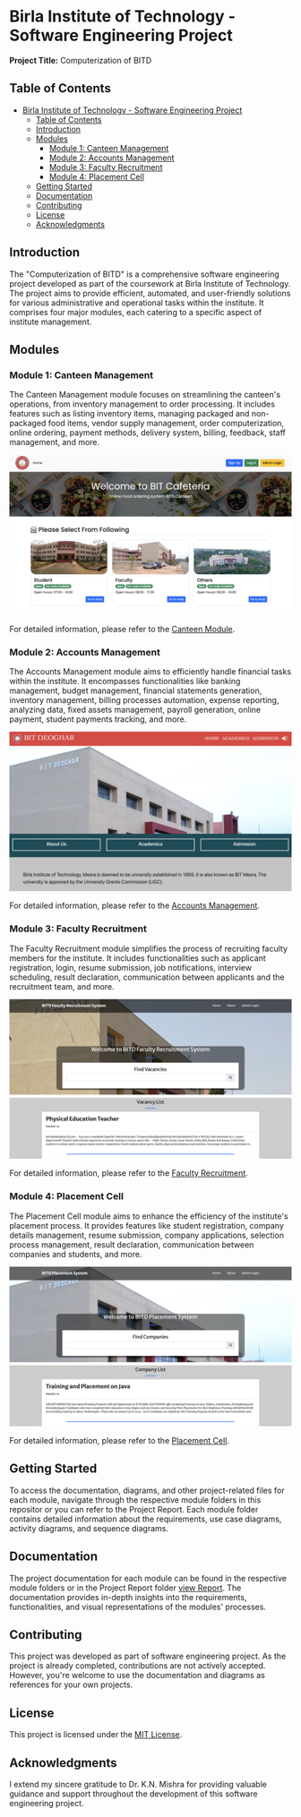 # Birla Institute of Technology - Software Engineering Project

**Project Title:** Computerization of BITD

## Table of Contents

- [Birla Institute of Technology - Software Engineering Project](#birla-institute-of-technology---software-engineering-project)
  - [Table of Contents](#table-of-contents)
  - [Introduction](#introduction)
  - [Modules](#modules)
    - [Module 1: Canteen Management](#module-1-canteen-management)
    - [Module 2: Accounts Management](#module-2-accounts-management)
    - [Module 3: Faculty Recruitment](#module-3-faculty-recruitment)
    - [Module 4: Placement Cell](#module-4-placement-cell)
  - [Getting Started](#getting-started)
  - [Documentation](#documentation)
  - [Contributing](#contributing)
  - [License](#license)
  - [Acknowledgments](#acknowledgments)

## Introduction

The "Computerization of BITD" is a comprehensive software engineering project developed as part of the coursework at Birla Institute of Technology. The project aims to provide efficient, automated, and user-friendly solutions for various administrative and operational tasks within the institute. It comprises four major modules, each catering to a specific aspect of institute management.

## Modules

### Module 1: Canteen Management

The Canteen Management module focuses on streamlining the canteen's operations, from inventory management to order processing. It includes features such as listing inventory items, managing packaged and non-packaged food items, vendor supply management, order computerization, online ordering, payment methods, delivery system, billing, feedback, staff management, and more.

![Canteen System](https://github.com/Abhi6722/BITD/blob/main/githubassets/canteen.png)

For detailed information, please refer to the [Canteen Module](/canteen).

### Module 2: Accounts Management

The Accounts Management module aims to efficiently handle financial tasks within the institute. It encompasses functionalities like banking management, budget management, financial statements generation, inventory management, billing processes automation, expense reporting, analyzing data, fixed assets management, payroll generation, online payment, student payments tracking, and more.

![Accounts Module](https://github.com/Abhi6722/BITD/blob/main/githubassets/accounts.png)

For detailed information, please refer to the [Accounts Management](/accounts).

### Module 3: Faculty Recruitment

The Faculty Recruitment module simplifies the process of recruiting faculty members for the institute. It includes functionalities such as applicant registration, login, resume submission, job notifications, interview scheduling, result declaration, communication between applicants and the recruitment team, and more.

![Faculty Recruitment Module](https://github.com/Abhi6722/BITD/blob/main/githubassets/faculty.png)

For detailed information, please refer to the [Faculty Recruitment](/recruitment).

### Module 4: Placement Cell

The Placement Cell module aims to enhance the efficiency of the institute's placement process. It provides features like student registration, company details management, resume submission, company applications, selection process management, result declaration, communication between companies and students, and more.

![Placement Module](https://github.com/Abhi6722/BITD/blob/main/githubassets/placement.png)

For detailed information, please refer to the [Placement Cell](/placement).

## Getting Started

To access the documentation, diagrams, and other project-related files for each module, navigate through the respective module folders in this repositor or you can refer to the Project Report. Each module folder contains detailed information about the requirements, use case diagrams, activity diagrams, and sequence diagrams.

## Documentation

The project documentation for each module can be found in the respective module folders or in the Project Report folder [view Report](https://github.com/Abhi6722/BITD/blob/main/githubassets/Project%20Report.pdf). The documentation provides in-depth insights into the requirements, functionalities, and visual representations of the modules' processes.

## Contributing

This project was developed as part of software engineering project. As the project is already completed, contributions are not actively accepted. However, you're welcome to use the documentation and diagrams as references for your own projects.

## License

This project is licensed under the [MIT License](LICENSE).

## Acknowledgments

I extend my sincere gratitude to Dr. K.N. Mishra for providing valuable guidance and support throughout the development of this software engineering project.